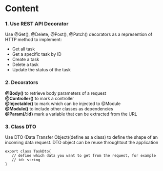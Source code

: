# Content

### 1. Use REST API Decorator
 Use @Get(), @Delete, @Post(), @Patch() decorators as a represention of HTTP method to implement: 
- Get all task
- Get a specific task by ID
- Create a task
- Delete a task
- Update the status of the task
 
 ### 2. Decorators
 **@Body()** to retrieve body parameters of a request <br>
 **@Controller()** to mark a controller <br>
 **@Injectable()** to mark which can be injected to @Module <br>
 **@Module()** to include other classes as dependencies <br>
 **@Param(/:id)** mark a variable that can be extracted from the URL <br>
 
 ### 3. Class DTO
 Use DTO (Data Transfer Object)(define as a class) to define the shape of an incoming data request. DTO object can be reuse throughtout the application
 ```
 export class TaskDto{
    // define which data you want to get from the request, for example
    // id: string
 }
 ```
 
 
